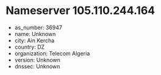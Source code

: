 # Nameserver 105.110.244.164

* as_number: 36947
* name: Unknown
* city: Ain Kercha
* country: DZ
* organization: Telecom Algeria
* version: Unknown
* dnssec: Unknown
